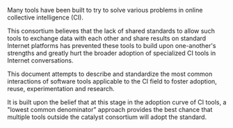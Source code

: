 Many tools have been built to try to solve various problems in online collective intelligence (CI).

This consortium believes that the lack of shared standards to allow such tools to exchange data with each other and share results on standard Internet platforms has prevented these tools to build upon one-another's strengths and greatly hurt the broader adoption of specialized CI tools in Internet conversations.

This document attempts to describe and standardize the most common interactions of software tools applicable to the CI field to foster adoption, reuse, experimentation and research.

It is built upon the belief that at this stage in the adoption curve of CI tools, a "lowest common denominator" approach provides the best chance that multiple tools outside the catalyst consortium will adopt the standard.